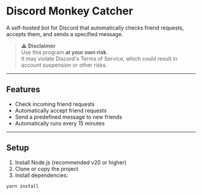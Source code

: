 # Discord Monkey Catcher

A self-hosted bot for Discord that automatically checks friend requests, accepts them, and sends a specified message.

> ⚠️ **Disclaimer**  
> Use this program **at your own risk**.  
> It may violate Discord's Terms of Service, which could result in account suspension or other risks.

---

## Features

- Check incoming friend requests
- Automatically accept friend requests
- Send a predefined message to new friends
- Automatically runs every 15 minutes

---

## Setup

1. Install Node.js (recommended v20 or higher)
2. Clone or copy the project
3. Install dependencies:
```bash
yarn install
